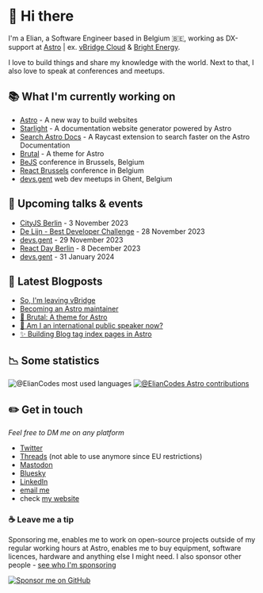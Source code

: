 # 👋 Hi there

I'm a Elian, a Software Engineer based in Belgium 🇧🇪, working as DX-support at [Astro](https://astro.build) | ex. [vBridge Cloud](https://www.vbridge.eu) & [Bright Energy](https://bright-energy.eu).

I love to build things and share my knowledge with the world. Next to that, I also love to speak at conferences and meetups.

## 📚 What I'm currently working on

- [Astro](https://astro.build) - A new way to build websites
- [Starlight](https://starlight.astro.build) - A documentation website generator powered by Astro
- [Search Astro Docs](https://www.raycast.com/ElianCodes/search-astro-docs) - A Raycast extension to search faster on the Astro Documentation
- [Brutal](https://brutal.elian.codes) - A theme for Astro
- [BeJS](https://bejs.io) conference in Brussels, Belgium
- [React Brussels](https://react.brussels) conference in Belgium
- [devs.gent](https://www.devs.gent) web dev meetups in Ghent, Belgium

## 🎤 Upcoming talks & events

- [CityJS Berlin](https://berlin.cityjsconf.org/) - 3 November 2023
- [De Lijn - Best Developer Challenge](https://editx.eu/en/it-challenges/best-developer-challenge-2023-de-lijn) - 28 November 2023
- [devs.gent](https://www.meetup.com/devs-gent/events/295315918/) - 29 November 2023
- [React Day Berlin](https://reactday.berlin/) - 8 December 2023
- [devs.gent](https://www.meetup.com/devs-gent/events/296530375/) - 31 January 2024

## 📝 Latest Blogposts

<!-- BLOG-POST-LIST:START -->
- [So, I&#39;m leaving vBridge](https://www.elian.codes/blog/23-08-07-leaving-vbridge/)
- [Becoming an Astro maintainer](https://www.elian.codes/blog/23-04-12-becoming-an-astro-maintainer/)
- [🍱 Brutal: A theme for Astro](https://www.elian.codes/blog/23-03-01-publishing-brutal-theme/)
- [🎤 Am I an international public speaker now?](https://www.elian.codes/blog/23-02-21-am-i-an-international-public-speaker-now/)
- [✨ Building Blog tag index pages in Astro](https://www.elian.codes/blog/23-02-19-building-blog-tag-index-pages-in-astro/)
<!-- BLOG-POST-LIST:END -->

## 📉 Some statistics

![@ElianCodes most used languages](https://github-readme-stats.vercel.app/api/top-langs/?username=eliancodes&theme=light&hide=css,HTML,Jupyter%20Notebook&layout=compact&langs_count=20)
[![@ElianCodes Astro contributions](https://astro.badg.es/v2/contributor/ElianCodes.svg)](https://astro.badg.es/contributor/ElianCodes/)

## ✏️ Get in touch

*Feel free to DM me on any platform*

- [Twitter](https://www.twitter.com/eliancodes)
- [Threads](https://www.threads.net/@eliancodes) (not able to use anymore since EU restrictions)
- [Mastodon](https://mstdn.social/@eliancodes)
- [Bluesky](https://bsky.app/profile/eliancodes.bsky.social)
- [LinkedIn](https://www.linkedin.com/in/elianvancutsem/)
- [email me](mailto:hello@elian.codes)
- check [my website](https://www.elian.codes)

### ☕️ Leave me a tip

Sponsoring me, enables me to work on open-source projects outside of my regular working hours at Astro, enables me to buy equipment, software licences, hardware and anything else I might need. I also sponsor other people - [see who I'm sponsoring](https://github.com/ElianCodes?tab=sponsoring)

[![Sponsor me on GitHub](https://img.shields.io/static/v1?label=Sponsor&message=%E2%9D%A4&logo=GitHub&color=%23fe8e86)](https://github.com/sponsors/eliancodes)
